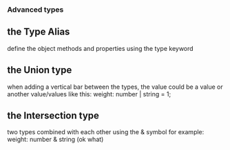 ### Advanced types

## the Type Alias
define the object methods and properties using the type keyword

## the Union type
when adding a vertical bar between the types, the value could be a value or another value/values like this:
weight: number | string = 1;

## the Intersection type
two types combined with each other using the & symbol for example: weight: number & string (ok what)